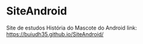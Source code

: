# SiteAndroid 
 Site de estudos
 História do Mascote do Android
link: https://buiudh35.github.io/SiteAndroid/

